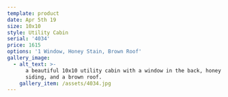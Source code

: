 ```yaml
---
template: product
date: Apr 5th 19
size: 10x10
style: Utility Cabin
serial: '4034'
price: 1615
options: '1 Window, Honey Stain, Brown Roof'
gallery_image:
  - alt_text: >-
      a beautiful 10x10 utility cabin with a window in the back, honey stain
      siding, and a brown roof.
    gallery_item: /assets/4034.jpg
---
```


